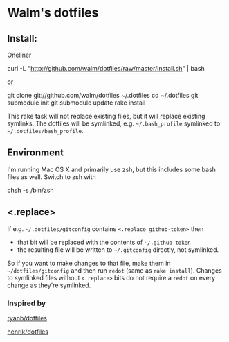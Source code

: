 # Walm's dotfiles

## Install:

Oneliner

  curl -L "http://github.com/walm/dotfiles/raw/master/install.sh" | bash

or

  git clone git://github.com/walm/dotfiles ~/.dotfiles
  cd ~/.dotfiles
  git submodule init
  git submodule update
  rake install
    
This rake task will not replace existing files, but it will replace existing symlinks.
The dotfiles will be symlinked, e.g. `~/.bash_profile` symlinked to `~/.dotfiles/bash_profile`.

## Environment

I'm running Mac OS X and primarily use zsh, but this includes some bash files as well. 
Switch to zsh with

  chsh -s /bin/zsh

## <.replace>

If e.g. `~/.dotfiles/gitconfig` contains `<.replace github-token>` then 

 * that bit will be replaced with the contents of `~/.github-token` 
 * the resulting file will be written to `~/.gitconfig` directly, not symlinked.
 
So if you want to make changes to that file, make them in `~/dotfiles/gitconfig` and then run `redot` (same as `rake install`).
Changes to symlinked files without `<.replace>` bits do not require a `redot` on every change as they're symlinked.

### Inspired by

[ryanb/dotfiles](http://github.com/ryanb/dotfiles/)

[henrik/dotfiles](http://github.com/henrik/dotfiles/)
